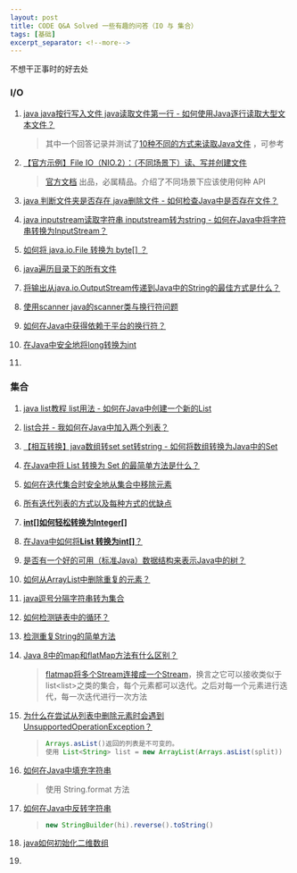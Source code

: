 ```yaml
---
layout: post
title: CODE Q&A Solved 一些有趣的问答（IO 与 集合）
tags: [基础]
excerpt_separator: <!--more-->
---
```


不想干正事时的好去处

<!--more-->

### I/O

1. [java java按行写入文件 java读取文件第一行 - 如何使用Java逐行读取大型文本文件？](https://code.i-harness.com/zh-CN/q/598b51)

   > 其中一个回答记录并测试了[10种不同的方式来读取Java文件](https://funnelgarden.com/java_read_file/) ，可参考

2. [【官方示例】File IO（NIO.2）：（不同场景下）读、写并创建文件](https://blog.csdn.net/hhx0626/article/details/78183928)

   > [官方文档](https://docs.oracle.com/javase/tutorial/essential/io/file.html) 出品，必属精品。介绍了不同场景下应该使用何种 API

3. [java 判断文件夹是否存在 java删除文件 - 如何检查Java中是否存在文件？](https://code.i-harness.com/zh-CN/q/1bb861)

4. [java inputstream读取字符串 inputstream转为string - 如何在Java中将字符串转换为InputStream？](https://code.i-harness.com/zh-CN/q/bef62)

5. [如何将 java.io.File 转换为 byte[] ？](https://code.i-harness.com/zh-CN/q/d1b64)

6. [java遍历目录下的所有文件](https://code.i-harness.com/zh-CN/q/1c25d0)

7. [将输出从java.io.OutputStream传递到Java中的String的最佳方式是什么？](https://code.i-harness.com/zh-CN/q/34f3e)

8. [使用scanner java的scanner类与换行符问题](https://code.i-harness.com/zh-CN/q/c7ebdd)

9. [如何在Java中获得依赖于平台的换行符？](https://code.i-harness.com/zh-CN/q/32c4b)

10. [在Java中安全地将long转换为int](https://code.i-harness.com/zh-CN/q/18462f)

11. 

### 集合

1. [java list教程 list用法 - 如何在Java中创建一个新的List](https://code.i-harness.com/zh-CN/q/d19cc)

2. [list合并 - 我如何在Java中加入两个列表？](https://code.i-harness.com/zh-CN/q/2e477)

3. [【相互转换】java数组转set set转string - 如何将数组转换为Java中的Set](https://code.i-harness.com/zh-CN/q/2ec267)

4. [在Java中将 List 转换为 Set 的最简单方法是什么？](https://code.i-harness.com/zh-CN/q/15d164)

5. [如何在迭代集合时安全地从集合中移除元素](https://code.i-harness.com/zh-CN/q/12422a)

6. [所有迭代列表的方式以及每种方式的优缺点](https://code.i-harness.com/zh-CN/q/118ea33)

7. [**int[]**如何轻松转换为**Integer[]**](https://code.i-harness.com/zh-CN/q/d6fc5)

8. [在Java中如何将**List <Integer>**转换为**int[]**？](https://code.i-harness.com/zh-CN/q/ea7af)

9. [是否有一个好的可用（标准Java）数据结构来表示Java中的树？](https://code.i-harness.com/zh-CN/q/35bf96)

10. [ 如何从ArrayList中删除重复的元素？](https://code.i-harness.com/zh-CN/q/31cd0)

11. [java逗号分隔字符串转为集合](https://code.i-harness.com/zh-CN/q/724483)

12. [如何检测链表中的循环？](https://code.i-harness.com/zh-CN/q/28a2cb)

13. [检测重复String的简单方法](https://code.i-harness.com/zh-CN/q/12d8eb)

14. [Java 8中的map和flatMap方法有什么区别？](https://code.i-harness.com/zh-CN/q/1972c92)

    > [flatmap将多个Stream连接成一个Stream](https://blog.csdn.net/andyzhaojianhui/article/details/79047825)，换言之它可以接收类似于list<list<E>>之类的集合，每个元素都可以迭代。之后对每一个元素进行迭代，每一次迭代进行一次方法

15. [为什么在尝试从列表中删除元素时会遇到UnsupportedOperationException？](https://code.i-harness.com/zh-CN/q/2d40f3)

    > ```java
    > Arrays.asList()返回的列表是不可变的。
    > 使用 List<String> list = new ArrayList(Arrays.asList(split))
    > ```


16. [如何在Java中填充字符串](https://code.i-harness.com/zh-CN/q/5ed6d)

    > 使用 String.format 方法

17. [如何在Java中反转字符串](https://code.i-harness.com/zh-CN/q/737fb7)

    > ```java
    > new StringBuilder(hi).reverse().toString()
    > ```

18. [java如何初始化二维数组](https://code.i-harness.com/zh-CN/q/baa31d)

19. 